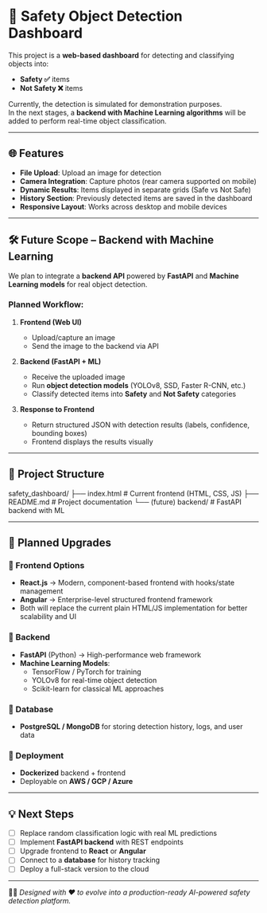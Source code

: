 # 🚀 Safety Object Detection Dashboard

This project is a **web-based dashboard** for detecting and classifying objects into:
- **Safety ✅** items  
- **Not Safety ❌** items  

Currently, the detection is simulated for demonstration purposes.  
In the next stages, a **backend with Machine Learning algorithms** will be added to perform real-time object classification.

---

## 🌐 Features
- **File Upload**: Upload an image for detection  
- **Camera Integration**: Capture photos (rear camera supported on mobile)  
- **Dynamic Results**: Items displayed in separate grids (Safe vs Not Safe)  
- **History Section**: Previously detected items are saved in the dashboard  
- **Responsive Layout**: Works across desktop and mobile devices  

---

## 🛠️ Future Scope – Backend with Machine Learning
We plan to integrate a **backend API** powered by **FastAPI** and **Machine Learning models** for real object detection.

### Planned Workflow:
1. **Frontend (Web UI)**  
   - Upload/capture an image  
   - Send the image to the backend via API  

2. **Backend (FastAPI + ML)**  
   - Receive the uploaded image  
   - Run **object detection models** (YOLOv8, SSD, Faster R-CNN, etc.)  
   - Classify detected items into **Safety** and **Not Safety** categories  

3. **Response to Frontend**  
   - Return structured JSON with detection results (labels, confidence, bounding boxes)  
   - Frontend displays the results visually  

---

## 📂 Project Structure
safety_dashboard/
├── index.html # Current frontend (HTML, CSS, JS)
├── README.md # Project documentation
└── (future) backend/ # FastAPI backend with ML


---

## 🚀 Planned Upgrades

### 🔹 Frontend Options
- **React.js** → Modern, component-based frontend with hooks/state management  
- **Angular** → Enterprise-level structured frontend framework  
- Both will replace the current plain HTML/JS implementation for better scalability and UI  

### 🔹 Backend
- **FastAPI** (Python) → High-performance web framework  
- **Machine Learning Models**:  
  - TensorFlow / PyTorch for training  
  - YOLOv8 for real-time object detection  
  - Scikit-learn for classical ML approaches  

### 🔹 Database
- **PostgreSQL / MongoDB** for storing detection history, logs, and user data  

### 🔹 Deployment
- **Dockerized** backend + frontend  
- Deployable on **AWS / GCP / Azure**  

---

## 💡 Next Steps
- [ ] Replace random classification logic with real ML predictions  
- [ ] Implement **FastAPI backend** with REST endpoints  
- [ ] Upgrade frontend to **React** or **Angular**  
- [ ] Connect to a **database** for history tracking  
- [ ] Deploy a full-stack version to the cloud  

---

👨‍💻 *Designed with ❤️ to evolve into a production-ready AI-powered safety detection platform.*
